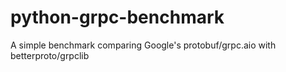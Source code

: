 # python-grpc-benchmark
A simple benchmark comparing Google's protobuf/grpc.aio with betterproto/grpclib
